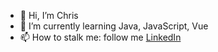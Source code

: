 - 👋 Hi, I’m Chris
- 🌱 I’m currently learning Java, JavaScript, Vue
- 📫 How to stalk me: follow me <a href="https://www.linkedin.com/in/ChristianPachecoLopez">LinkedIn</a>

<!---
ChristianPachecoLopez/ChristianPachecoLopez is a ✨ special ✨ repository because its `README.md` (this file) appears on your GitHub profile.
You can click the Preview link to take a look at your changes.
--->
